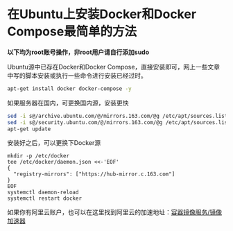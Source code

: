 # 在Ubuntu上安装Docker和Docker Compose最简单的方法

**以下均为root账号操作，非root用户请自行添加sudo**

Ubuntu源中已存在Docker和Docker Compose，直接安装即可，网上一些文章中写的脚本安装或执行一些命令进行安装已经过时。

```bash
apt-get install docker docker-compose -y
```

如果服务器在国内，可更换国内源，安装更快

```bash
sed -i s@/archive.ubuntu.com/@/mirrors.163.com/@g /etc/apt/sources.list
sed -i s@/security.ubuntu.com/@/mirrors.163.com/@g /etc/apt/sources.list
apt-get update
```

安装好之后，可以更换下Docker源

```
mkdir -p /etc/docker
tee /etc/docker/daemon.json <<-'EOF'
{
  "registry-mirrors": ["https://hub-mirror.c.163.com"]
}
EOF
systemctl daemon-reload
systemctl restart docker
```

如果你有阿里云账户，也可以在这里找到阿里云的加速地址：[容器镜像服务/镜像加速器](https://cr.console.aliyun.com/cn-hangzhou/instances/mirrors)
